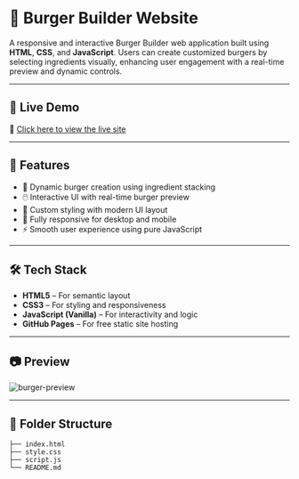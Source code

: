 # 🍔 Burger Builder Website

A responsive and interactive Burger Builder web application built using **HTML**, **CSS**, and **JavaScript**. Users can create customized burgers by selecting ingredients visually, enhancing user engagement with a real-time preview and dynamic controls.

---

## 🚀 Live Demo

🔗 [Click here to view the live site](https://gowthammayakannan.github.io/Burger-website/)

---

## 📌 Features

- 🍔 Dynamic burger creation using ingredient stacking
- 🖱️ Interactive UI with real-time burger preview
- 🎨 Custom styling with modern UI layout
- 📱 Fully responsive for desktop and mobile
- ⚡ Smooth user experience using pure JavaScript

---

## 🛠️ Tech Stack

- **HTML5** – For semantic layout
- **CSS3** – For styling and responsiveness
- **JavaScript (Vanilla)** – For interactivity and logic
- **GitHub Pages** – For free static site hosting

---

## 📷 Preview

![burger-preview](https://github.com/gowthammayakannan/Burger-website/assets/your-image-id) <!-- Optional: If you want to add a screenshot -->

---

## 📂 Folder Structure

```plaintext
├── index.html
├── style.css
├── script.js
└── README.md
